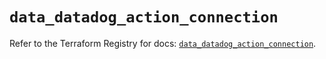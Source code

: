 # `data_datadog_action_connection`

Refer to the Terraform Registry for docs: [`data_datadog_action_connection`](https://registry.terraform.io/providers/datadog/datadog/3.65.0/docs/data-sources/action_connection).
